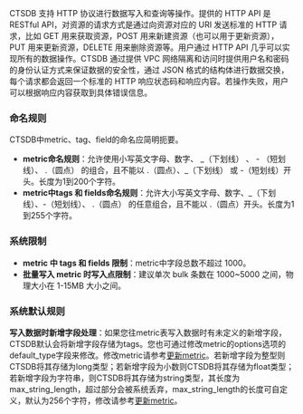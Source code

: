 
CTSDB 支持 HTTP 协议进行数据写入和查询等操作。提供的 HTTP API 是 RESTful API，对资源的请求方式是通过向资源对应的 URI 发送标准的 HTTP 请求，比如 GET 用来获取资源，POST 用来新建资源（也可以用于更新资源），PUT 用来更新资源，DELETE 用来删除资源等。用户通过 HTTP API 几乎可以实现所有的数据操作。CTSDB 通过提供 VPC 网络隔离和访问时提供用户名和密码的身份认证方式来保证数据的安全性，通过 JSON 格式的结构体进行数据交换，每个请求都会返回一个标准的 HTTP 响应状态码和响应内容。若操作失败，用户可以根据响应内容获取到具体错误信息。

### 命名规则 ###
CTSDB中metric、tag、field的命名应简明扼要。

- **metric命名规则**：允许使用小写英文字母、数字、 \_（下划线） 、 - （短划线）、 .（圆点） 的组合，且不能以 .（圆点）、\_（下划线） 或 -（短划线）开头。长度为1到200个字符。
- **metric中tags 和 fields命名规则**：允许大小写英文字母、数字、\_（下划线）、-（短划线）、 .（圆点） 的任意组合，且不能以 .（圆点）开头。长度为1到255个字符。
### 系统限制 ###
- **metric 中 tags 和 fields 限制**：metric中字段总数不超过 1000。
- **批量写入 metric 时写入点限制**：建议单次 bulk 条数在 1000~5000 之间，物理大小在 1-15MB 大小之间。
### 系统默认规则 ###
**写入数据时新增字段处理**：如果您往metric表写入数据时有未定义的新增字段，CTSDB默认会将新增字段存储为tags。您也可通过修改metric的options选项的default_type字段来修改。修改metric请参考[更新metric](https://cloud.tencent.com/document/product/652/13606)。若新增字段为整型则CTSDB将其存储为long类型；若新增字段为小数则CTSDB将其存储为float类型；若新增字段为字符串，则CTSDB将其存储为string类型，其长度为max_string_length，超过部分会被系统丢弃，max_string_length的长度可自定义，默认为256个字符，修改请参考[更新metric](https://cloud.tencent.com/document/product/652/13606)。